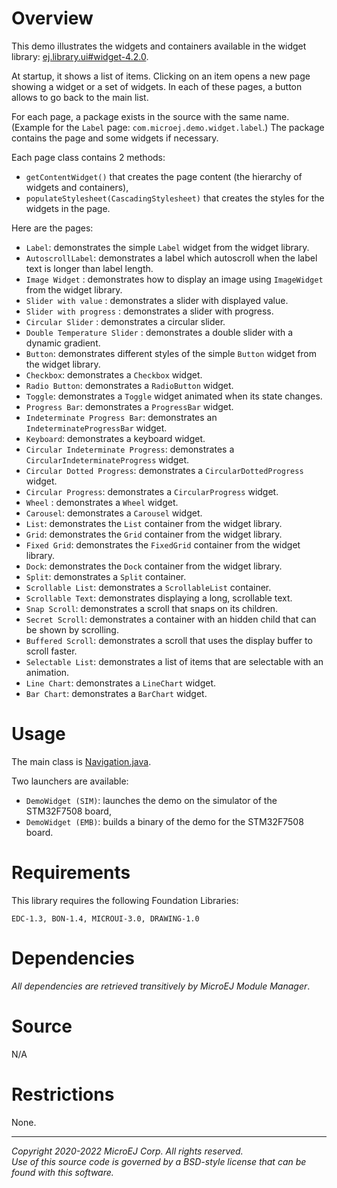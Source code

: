 # Overview

This demo illustrates the widgets and containers available in the widget library: [ej.library.ui#widget-4.2.0](https://repository.microej.com/modules/ej/library/ui/widget/4.2.0/).

At startup, it shows a list of items.
Clicking on an item opens a new page showing a widget or a set of widgets.
In each of these pages, a button allows to go back to the main list.

For each page, a package exists in the source with the same name.
(Example for the `Label` page: `com.microej.demo.widget.label`.)
The package contains the page and some widgets if necessary.

Each page class contains 2 methods:

- `getContentWidget()` that creates the page content (the hierarchy of widgets and containers),
- `populateStylesheet(CascadingStylesheet)` that creates the styles for the widgets in the page.

Here are the pages:

- `Label`: demonstrates the simple `Label` widget from the widget library.
- `AutoscrollLabel`: demonstrates a label which autoscroll when the label text is longer than label length.
- `Image Widget` : demonstrates how to display an image using `ImageWidget` from the widget library.
- `Slider with value` : demonstrates a slider with displayed value.
- `Slider with progress` : demonstrates a slider with progress.
- `Circular Slider` : demonstrates a circular slider.
- `Double Temperature Slider` : demonstrates a double slider with a dynamic gradient.
- `Button`: demonstrates different styles of the simple `Button` widget from the widget library.
- `Checkbox`: demonstrates a `Checkbox` widget.
- `Radio Button`: demonstrates a `RadioButton` widget.
- `Toggle`: demonstrates a `Toggle` widget animated when its state changes.
- `Progress Bar`: demonstrates a `ProgressBar` widget.
- `Indeterminate Progress Bar`: demonstrates an `IndeterminateProgressBar` widget.
- `Keyboard`: demonstrates a keyboard widget.
- `Circular Indeterminate Progress`: demonstrates a `CircularIndeterminateProgress` widget.
- `Circular Dotted Progress`: demonstrates a `CircularDottedProgress` widget.
- `Circular Progress`: demonstrates a `CircularProgress` widget.
- `Wheel` : demonstrates a `Wheel` widget.
- `Carousel`: demonstrates a `Carousel` widget.
- `List`: demonstrates the `List` container from the widget library.
- `Grid`: demonstrates the `Grid` container from the widget library.
- `Fixed Grid`: demonstrates the `FixedGrid` container from the widget library.
- `Dock`: demonstrates the `Dock` container from the widget library.
- `Split`: demonstrates a `Split` container.
- `Scrollable List`: demonstrates a `ScrollableList` container.
- `Scrollable Text`: demonstrates displaying a long, scrollable text.
- `Snap Scroll`: demonstrates a scroll that snaps on its children.
- `Secret Scroll`: demonstrates a container with an hidden child that can be shown by scrolling.
- `Buffered Scroll`: demonstrates a scroll that uses the display buffer to scroll faster.
- `Selectable List`: demonstrates a list of items that are selectable with an animation.
- `Line Chart`: demonstrates a `LineChart` widget.
- `Bar Chart`: demonstrates a `BarChart` widget.


# Usage

The main class is [Navigation.java](src/main/java/com/microej/demo/widget/common/Navigation.java).

Two launchers are available:

- `DemoWidget (SIM)`: launches the demo on the simulator of the STM32F7508 board,
- `DemoWidget (EMB)`: builds a binary of the demo for the STM32F7508 board.

# Requirements

This library requires the following Foundation Libraries:

    EDC-1.3, BON-1.4, MICROUI-3.0, DRAWING-1.0

# Dependencies

_All dependencies are retrieved transitively by MicroEJ Module Manager_.


# Source

N/A

# Restrictions

None.

---  
_Copyright 2020-2022 MicroEJ Corp. All rights reserved._  
_Use of this source code is governed by a BSD-style license that can be found with this software._  
